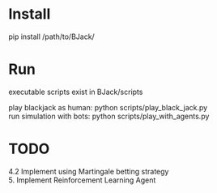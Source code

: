 # Install
pip install /path/to/BJack/

# Run
executable scripts exist in BJack/scripts

play blackjack as human: python scripts/play_black_jack.py  
run simulation with bots: python scripts/play_with_agents.py

# TODO  
4.2 Implement using Martingale betting strategy    
5. Implement Reinforcement Learning Agent
